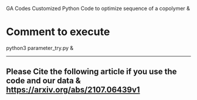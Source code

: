  GA Codes
Customized Python Code to optimize sequence of a copolymer & 
# Comment to execute
python3 parameter_try.py &  
	
-----------------------------------------------------------
Please Cite the following article if you use the code and our data &
https://arxiv.org/abs/2107.06439v1 
-----------------------------------------------------------
